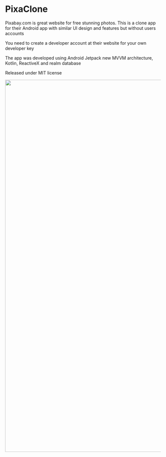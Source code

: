 # PixaClone

Pixabay.com is great website for free stunning photos. This is a clone app for their Android app with similar UI design and features but without users accounts

You need to create a developer account at their website for your own developer key

The app was developed using Android Jetpack new MVVM architecture, Kotlin, ReactiveX and realm database

Released under MIT license

<img src="https://github.com/nour7/PixaClone/blob/master/screens.jpg" width="1200">
